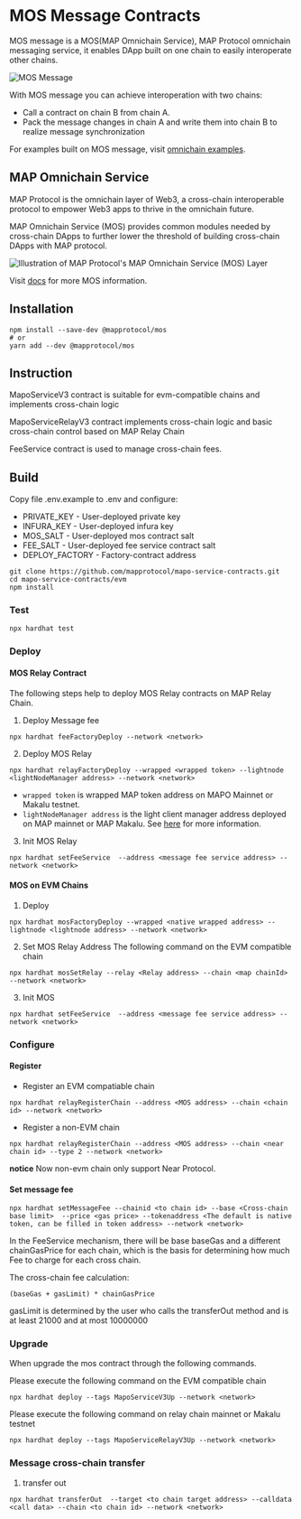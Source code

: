 # MOS Message Contracts

MOS message is a MOS(MAP Omnichain Service), MAP Protocol omnichain messaging service, it enables DApp built on one chain to easily interoperate other chains.

![MOS Message](https://raw.githubusercontent.com/mapprotocol/docs/master/develop/mos/message/croosChainMessage.png)

With MOS message you can achieve interoperation with two chains:
* Call a contract on chain B from chain A.
* Pack the message changes in chain A and write them into chain B to realize message synchronization

For examples built on MOS message, visit [omnichain examples](https://github.com/mapprotocol/omnichain-examples).

## MAP Omnichain Service

MAP Protocol is the omnichain layer of Web3, a cross-chain interoperable protocol to empower Web3 apps to thrive in the omnichain future.

MAP Omnichain Service (MOS) provides common modules needed by cross-chain DApps to further lower the threshold of building cross-chain DApps with MAP protocol. 

![Illustration of MAP Protocol's MAP Omnichain Service (MOS) Layer](https://raw.githubusercontent.com/mapprotocol/docs/master/learn/Teachnical_Mechanism/mcs_final.png)

Visit [docs](https://docs.mapprotocol.io/learn/overiew/mcs) for more MOS information.

## Installation

```shell
npm install --save-dev @mapprotocol/mos
# or
yarn add --dev @mapprotocol/mos
```

## Instruction
MapoServiceV3 contract is suitable for evm-compatible chains and implements cross-chain logic

MapoServiceRelayV3 contract implements cross-chain logic and basic cross-chain control based on MAP Relay Chain

FeeService contract is used to manage cross-chain fees.

## Build

Copy file .env.example to .env and configure:
* PRIVATE_KEY - User-deployed private key
* INFURA_KEY - User-deployed infura key
* MOS_SALT - User-deployed mos contract salt
* FEE_SALT - User-deployed fee service contract salt
* DEPLOY_FACTORY - Factory-contract address

```shell
git clone https://github.com/mapprotocol/mapo-service-contracts.git
cd mapo-service-contracts/evm
npm install
```

### Test

```shell
npx hardhat test
```

### Deploy

#### MOS Relay Contract
The following steps help to deploy MOS Relay contracts on MAP Relay Chain.

1. Deploy Message fee

```
npx hardhat feeFactoryDeploy --network <network>
````

2. Deploy MOS Relay

```
npx hardhat relayFactoryDeploy --wrapped <wrapped token> --lightnode <lightNodeManager address> --network <network>
````

* `wrapped token` is wrapped MAP token address on MAPO Mainnet or Makalu testnet.
* `lightNodeManager address` is the light client manager address deployed on MAP mainnet or MAP Makalu. See [here](https://github.com/mapprotocol/map-contracts/protocol/README.md) for more information.

3. Init MOS Relay

```
npx hardhat setFeeService  --address <message fee service address> --network <network>
````

#### MOS on EVM Chains

1. Deploy
```
npx hardhat mosFactoryDeploy --wrapped <native wrapped address> --lightnode <lightnode address> --network <network>
```

2. Set MOS Relay Address
   The following command on the EVM compatible chain
```
npx hardhat mosSetRelay --relay <Relay address> --chain <map chainId> --network <network>
```
3. Init MOS
```
npx hardhat setFeeService  --address <message fee service address> --network <network>
````


### Configure

#### Register

* Register an EVM compatiable chain
```
npx hardhat relayRegisterChain --address <MOS address> --chain <chain id> --network <network>
```

* Register a non-EVM chain

```
npx hardhat relayRegisterChain --address <MOS address> --chain <near chain id> --type 2 --network <network>
```
**notice** Now non-evm chain only support Near Protocol.


#### Set message fee

```
npx hardhat setMessageFee --chainid <to chain id> --base <Cross-chain base limit>  --price <gas price> --tokenaddress <The default is native token, can be filled in token address> --network <network>
```

In the FeeService mechanism, there will be base baseGas and a different chainGasPrice for each chain, which is the basis for determining how much Fee to charge for each cross chain.

The cross-chain fee calculation:
```
(baseGas + gasLimit) * chainGasPrice
```
gasLimit is determined by the user who calls the transferOut method and is at least 21000 and at most 10000000

### Upgrade

When upgrade the mos contract through the following commands.

Please execute the following command on the EVM compatible chain

```
npx hardhat deploy --tags MapoServiceV3Up --network <network>
```

Please execute the following command on relay chain mainnet or Makalu testnet
```
npx hardhat deploy --tags MapoServiceRelayV3Up --network <network>
```

### Message cross-chain transfer

1.  transfer out
```
npx hardhat transferOut  --target <to chain target address> --calldata <call data> --chain <to chain id> --network <network>
```

